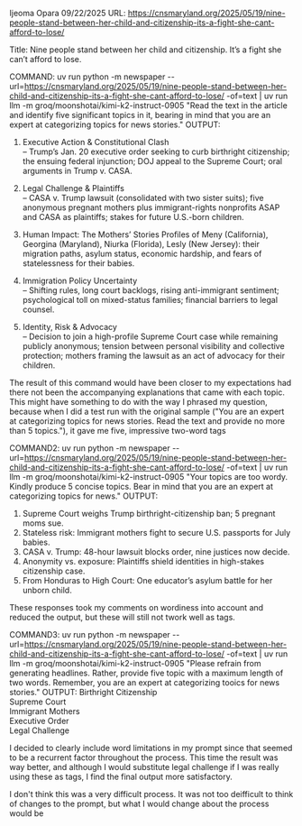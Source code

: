 Ijeoma Opara 09/22/2025
URL: https://cnsmaryland.org/2025/05/19/nine-people-stand-between-her-child-and-citizenship-its-a-fight-she-cant-afford-to-lose/

Title: Nine people stand between her child and citizenship. It’s a fight she can’t afford to lose.

COMMAND:
uv run python -m newspaper --url=https://cnsmaryland.org/2025/05/19/nine-people-stand-between-her-child-and-citizenship-its-a-fight-she-cant-afford-to-lose/ -of=text | 
 uv run llm -m groq/moonshotai/kimi-k2-instruct-0905 "Read the text in the article and identify five significant topics in it, bearing in mind that you are an expert at categorizing topics for news stories."
OUTPUT:
1. Executive Action & Constitutional Clash  
   – Trump’s Jan. 20 executive order seeking to curb birthright citizenship; the ensuing federal injunction; DOJ appeal to the Supreme Court; oral arguments in Trump v. CASA.

2. Legal Challenge & Plaintiffs  
   – CASA v. Trump lawsuit (consolidated with two sister suits); five anonymous pregnant mothers plus immigrant-rights nonprofits ASAP and CASA as plaintiffs; stakes for future U.S.-born children.

3. Human Impact: The Mothers’ Stories 
 Profiles of Meny (California), Georgina (Maryland), Niurka (Florida), Lesly (New Jersey): their migration paths, asylum status, economic hardship, and fears of statelessness for their babies.

4. Immigration Policy Uncertainty  
   – Shifting rules, long court backlogs, rising anti-immigrant sentiment; psychological toll on mixed-status families; financial barriers to legal counsel.

5. Identity, Risk & Advocacy  
   – Decision to join a high-profile Supreme Court case while remaining publicly anonymous; tension between personal visibility and collective protection; mothers framing the lawsuit as an act of advocacy for their children. 

The result of this command would have been closer to my expectations had there not been the accompanying explanations that came with each topic. This might have something to do with the way I phrased my question, because when I did a test run with the original sample ("You are an expert at categorizing topics for news stories. Read the text and provide no more than 5 topics."), it gave me five, impressive two-word tags


   COMMAND2:
   uv run python -m newspaper --url=https://cnsmaryland.org/2025/05/19/nine-people-stand-between-her-child-and-citizenship-its-a-fight-she-cant-afford-to-lose/ -of=text |
 uv run llm -m groq/moonshotai/kimi-k2-instruct-0905 "Your topics are too wordy. Kindly produce 5 concise topics. Bear in mind that you are an expert at categorizing topics for news."
 OUTPUT:
1. Supreme Court weighs Trump birthright-citizenship ban; 5 pregnant moms sue.  
2. Stateless risk: Immigrant mothers fight to secure U.S. passports for July babies.  
3. CASA v. Trump: 48-hour lawsuit blocks order, nine justices now decide.  
4. Anonymity vs. exposure: Plaintiffs shield identities in high-stakes citizenship case.  
5. From Honduras to High Court: One educator’s asylum battle for her unborn child.

These responses took my comments on wordiness into account and reduced the output, but these will still not twork well as tags.

COMMAND3:
uv run python -m newspaper --url=https://cnsmaryland.org/2025/05/19/nine-people-stand-between-her-child-and-citizenship-its-a-fight-she-cant-afford-to-lose/ -of=text | uv run llm -m groq/moonshotai/kimi-k2-instruct-0905 "Please refrain from generating headlines. Rather, provide five topic with a maximum  length of two words. Remember, you are an expert at categorizing tooics for news stories."
OUTPUT:
Birthright Citizenship  
Supreme Court  
Immigrant Mothers  
Executive Order  
Legal Challenge

I decided to clearly include word limitations in my prompt since that seemed to be a recurrent factor throughout the process. This time the result was way better, and although I would substitute legal challenge if I was really using these as tags, I find the final output more satisfactory.

I don't think this was a very difficult process. It was not too deifficult to think of changes to the prompt, but what I would change about the process would be 
